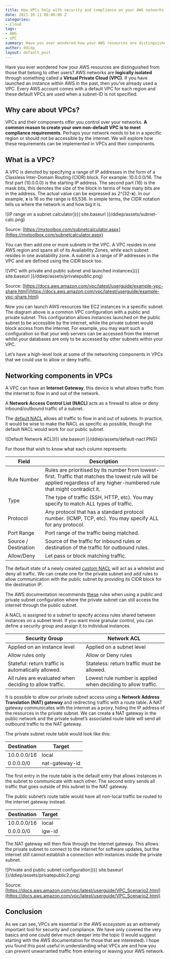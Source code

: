 ```yaml
---
title: How VPCs help with security and compliance on your AWS networks
date: 2021-10-11 00:00:00 Z
categories:
- Cloud
tags:
- AWS
- VPC
summary: Have you ever wondered how your AWS resources are distinguished from those that belong to other users? Here is a look at VPC components that offer control and security over your AWS networks
author: ddiep
layout: default_post
---
```


Have you ever wondered how your AWS resources are distinguished from those that belong to other users? AWS networks are **logically isolated** through something called a **Virtual Private Cloud (VPC)**. If you have launched an instance within AWS in the past, then you’ve already used a VPC. Every AWS account comes with a default VPC for each region and these default VPCs are used when a subnet-ID is not specified.

## Why care about VPCs?

VPCs and their components offer you control over your networks. **A common reason to create your own non-default VPC is to meet compliance requirements**. Perhaps your network needs to be in a specific region or should not be accessible by the internet. We will explore how these requirements can be implemented in VPCs and their components.

## What is a VPC?

A VPC is denoted by specifying a range of IP addresses in the form of a Classless Inter-Domain Routing (CIDR) block. For example: 10.0.0.0/16.
The first part (10.0.0.0) is the starting IP address. The second part (16) is the mask bits, this denotes the size of the block in terms of how many bits are in the address. The actual value can be expressed as 2^(32-**x**). In our example, **x** is 16 so the range is 65,536.
In simple terms, the CIDR notation tells us where the network is and how big it is.

!\[IP range on a subnet calculator\]({{ site.baseurl }}/ddiep/assets/subnet-calc.png)

Source: [https://mxtoolbox.com/subnetcalculator.aspx](https://mxtoolbox.com/subnetcalculator.aspx)

You can then add one or more subnets in the VPC. A VPC resides in one AWS region and spans all of its Availability Zones, while each subnet resides in one availability zone. A subnet is a range of IP addresses in the VPC and are defined using the CIDR block too.

!\[VPC with private and public subnet and launched instances\]({{ site.baseurl }}/ddiep/assets/privatepublic.png)

Source: [https://docs.aws.amazon.com/vpc/latest/userguide/example-vpc-share.html](https://docs.aws.amazon.com/vpc/latest/userguide/example-vpc-share.html)

Now you can launch AWS resources like EC2 instances in a specific subnet. The diagram above is a common VPC configuration with a public and private subnet. This configuration allows instances launched on the public subnet to be accessible by the internet, while the private subnet would block access from the internet. For example, you may want such a configuration so that your web servers can be accessed from the internet whilst your databases are only to be accessed by other subnets within your VPC.

Let’s have a high-level look at some of the networking components in VPCs that we could use to allow or deny traffic.

## Networking components in VPCs

A VPC can have an **Internet Gateway**, this device is what allows traffic from the internet to flow in and out of the network.

A **Network Access Control List (NACL)** acts as a firewall to allow or deny inbound/outbound traffic of a subnet.

The [default NACL](https://docs.aws.amazon.com/vpc/latest/userguide/vpc-network-acls.html#default-network-acl) allows all traffic to flow in and out of subnets. In practice, it would be wise to make the NACL as specific as possible, though the default NACL would work for our public subnet.

!\[Default Network ACL\]({{ site.baseurl }}/ddiep/assets/default-nacl.PNG)

For those that wish to know what each column represents:

| Field         | Description |
| ------------- | ----------- |
| Rule Number   | Rules are prioritised by its number from lowest-first. Traffic that matches the lowest rule will be applied regardless of any higher-numbered rule that might contradict it. |
| Type          | The type of traffic (SSH, HTTP, etc). You may specify to match ALL types of traffic. |
| Protocol      | Any protocol that has a standard protocol number. (ICMP, TCP, etc). You may specify ALL for any protocol. |
| Port Range    | Port range of the traffic being matched. |
| Source / Destination | Source of the traffic for inbound rules or destination of the traffic for outbound rules. |
| Allow/Deny    | Let pass or block matching traffic. |

The default state of a newly created [custom NACL](https://docs.aws.amazon.com/vpc/latest/userguide/vpc-network-acls.html#CreateACL) will act as a whitelist and deny all traffic. We can create one for the private subnet and add rules to allow communication with the public subnet by providing its CIDR block for the destination IP.

The AWS documentation recommends [these](https://docs.aws.amazon.com/vpc/latest/userguide/VPC_Scenario2.html#nacl-rules-scenario-2) rules when using a public and private subnet configuration where the private subnet can still access the internet through the public subnet.

A NACL is assigned to a subnet to specify access rules shared between instances on a subnet level. If you want more granular control, you can define a security group and assign it to individual instances.

| Security Group | Network ACL |
| ------------- | ----------- |
| Applied on an instance level | Applied on a subnet level |
| Allow rules only | Allow or Deny rules |
| Stateful: return traffic is automatically allowed. | Stateless: return traffic must be allowed. |
| All rules are evaluated when deciding to allow traffic. | Lowest rule number is applied when deciding to allow traffic. |

It is possible to allow our private subnet access using a **Network Address Translation (NAT) gateway** and redirecting traffic with a route table. A NAT gateway communicates with the internet as a proxy, hiding the IP address of the resources in the private subnet. We can create a NAT gateway in the public network and the private subnet’s associated route table will send all outbound traffic to the NAT gateway.

The private subnet route table would look like this:

| Destination   | Target    |
| ------------- | --------- |
| 10.0.0.0/16   | local     |
| 0.0.0.0/0     | nat-gateway-id |

The first entry in the route table is the default entry that allows instances in the subnet to communicate with each other. The second entry sends all traffic that goes outside of this subnet to the NAT gateway.

The public subnet’s route table would have all non-local traffic be routed to the internet gateway instead.

| Destination   | Target    |
| ------------- | --------- |
| 10.0.0.0/16   | local     |
| 0.0.0.0/0     | igw-id |

The NAT gateway will then flow through the internet gateway. This allows the private subnet to connect to the internet for software updates, but the internet still cannot establish a connection with instances inside the private subnet.

!\[Private and public subnet configuration\]({{ site.baseurl }}/ddiep/assets/privatepublic2.png)

Source: [https://docs.aws.amazon.com/vpc/latest/userguide/VPC_Scenario2.html](https://docs.aws.amazon.com/vpc/latest/userguide/VPC_Scenario2.html)

## Conclusion

As we can see, VPCs are essential in the AWS ecosystem as an extremely important tool for security and compliance. We have only covered the very basics and one could delve much deeper into the topic (I would suggest starting with the AWS documentation for those that are interested). I hope you found this post useful in understanding what VPCs are and how you can prevent unwarranted traffic from entering or leaving your AWS network.